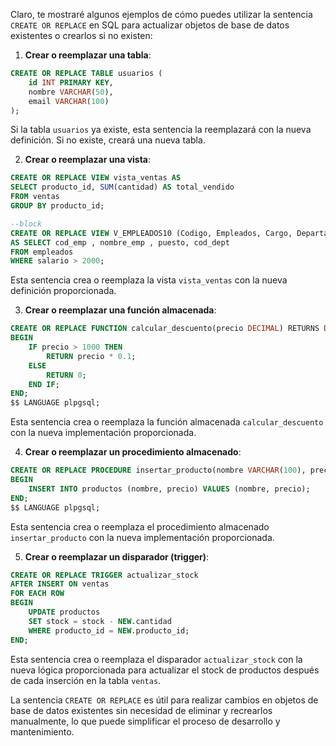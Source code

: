 Claro, te mostraré algunos ejemplos de cómo puedes utilizar la sentencia `CREATE OR REPLACE` en SQL para actualizar objetos de base de datos existentes o crearlos si no existen:

1. **Crear o reemplazar una tabla**:

```sql
CREATE OR REPLACE TABLE usuarios (
    id INT PRIMARY KEY,
    nombre VARCHAR(50),
    email VARCHAR(100)
);
```

Si la tabla `usuarios` ya existe, esta sentencia la reemplazará con la nueva definición. Si no existe, creará una nueva tabla.

2. **Crear o reemplazar una vista**:

```sql
CREATE OR REPLACE VIEW vista_ventas AS
SELECT producto_id, SUM(cantidad) AS total_vendido
FROM ventas
GROUP BY producto_id;
```

```sql
--block
CREATE OR REPLACE VIEW V_EMPLEADOS10 (Codigo, Empleados, Cargo, Departamento) 
AS SELECT cod_emp , nombre_emp , puesto, cod_dept
FROM empleados
WHERE salario > 2000;
```

Esta sentencia crea o reemplaza la vista `vista_ventas` con la nueva definición proporcionada.

3. **Crear o reemplazar una función almacenada**:

```sql
CREATE OR REPLACE FUNCTION calcular_descuento(precio DECIMAL) RETURNS DECIMAL AS $$
BEGIN
    IF precio > 1000 THEN
        RETURN precio * 0.1;
    ELSE
        RETURN 0;
    END IF;
END;
$$ LANGUAGE plpgsql;
```

Esta sentencia crea o reemplaza la función almacenada `calcular_descuento` con la nueva implementación proporcionada.

4. **Crear o reemplazar un procedimiento almacenado**:

```sql
CREATE OR REPLACE PROCEDURE insertar_producto(nombre VARCHAR(100), precio DECIMAL) AS $$
BEGIN
    INSERT INTO productos (nombre, precio) VALUES (nombre, precio);
END;
$$ LANGUAGE plpgsql;
```

Esta sentencia crea o reemplaza el procedimiento almacenado `insertar_producto` con la nueva implementación proporcionada.

5. **Crear o reemplazar un disparador (trigger)**:

```sql
CREATE OR REPLACE TRIGGER actualizar_stock
AFTER INSERT ON ventas
FOR EACH ROW
BEGIN
    UPDATE productos
    SET stock = stock - NEW.cantidad
    WHERE producto_id = NEW.producto_id;
END;
```

Esta sentencia crea o reemplaza el disparador `actualizar_stock` con la nueva lógica proporcionada para actualizar el stock de productos después de cada inserción en la tabla `ventas`.

La sentencia `CREATE OR REPLACE` es útil para realizar cambios en objetos de base de datos existentes sin necesidad de eliminar y recrearlos manualmente, lo que puede simplificar el proceso de desarrollo y mantenimiento.